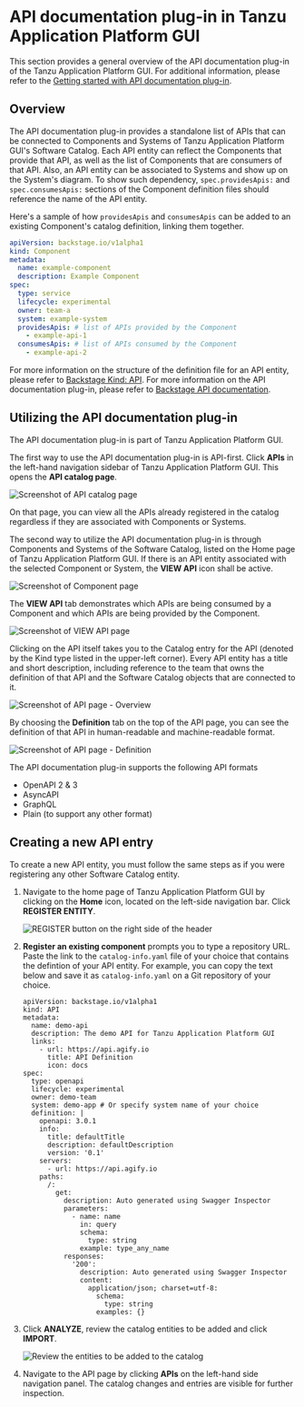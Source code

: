 # API documentation plug-in in Tanzu Application Platform GUI

This section provides a general overview of the API documentation plug-in of the Tanzu Application Platform GUI. For additional information, please refer to the [Getting started with API documentation plug-in](api-docs-getting-started.md).

## <a id="overview"></a> Overview

The API documentation plug-in provides a standalone list of APIs that can be connected to Components and Systems of Tanzu Application Platform GUI's Software Catalog. Each API entity can reflect the Components that provide that API, as well as the list of Components that are consumers of that API. Also, an API entity can be associated to Systems and show up on the System's diagram. To show such dependency, `spec.providesApis:` and `spec.consumesApis:` sections of the Component definition files should reference the name of the API entity.

Here's a sample of how `providesApis` and `consumesApis` can be added to an existing Component's catalog definition, linking them together.
```yaml
apiVersion: backstage.io/v1alpha1
kind: Component
metadata:
  name: example-component
  description: Example Component
spec:
  type: service
  lifecycle: experimental
  owner: team-a
  system: example-system
  providesApis: # list of APIs provided by the Component
    - example-api-1
  consumesApis: # list of APIs consumed by the Component
    - example-api-2
```

For more information on the structure of the definition file for an API entity, please refer to [Backstage Kind: API](https://backstage.io/docs/features/software-catalog/descriptor-format#kind-api). For more information on the API documentation plug-in, please refer to [Backstage API documentation](https://github.com/backstage/backstage/blob/master/plugins/api-docs/README.md).

## <a id='utilizing'></a>Utilizing the API documentation plug-in

The API documentation plug-in is part of Tanzu Application Platform GUI.

The first way to use the API documentation plug-in is API-first. Click **APIs** in the left-hand navigation sidebar of Tanzu Application Platform GUI. This opens the **API catalog page**.

![Screenshot of API catalog page](./tap-gui/images/../../../images/api-plugin-1.png)

On that page, you can view all the APIs already registered in the catalog regardless if they are associated with Components or Systems.

The second way to utilize the API documentation plug-in is through Components and Systems of the Software Catalog, listed on the Home page of Tanzu Application Platform GUI. If there is an API entity associated with the selected Component or System, the **VIEW API** icon shall be active.

![Screenshot of Component page](./tap-gui/images/../../../images/api-plugin-2.png)

The **VIEW API** tab demonstrates which APIs are being consumed by a Component and which APIs are being provided by the Component.

![Screenshot of VIEW API page](./tap-gui/images/../../../images/api-plugin-3.png)

Clicking on the API itself takes you to the Catalog entry for the API (denoted by the Kind type listed in the upper-left corner). Every API entity has a title and short description, including reference to the team that owns the definition of that API and the Software Catalog objects that are connected to it.

![Screenshot of API page - Overview](./tap-gui/images/../../../images/api-plugin-4.png)

By choosing the **Definition** tab on the top of the API page, you can see the definition of that API in human-readable and machine-readable format.

![Screenshot of API page - Definition](./tap-gui/images/../../../images/api-plugin-5.png)

The API documentation plug-in supports the following API formats
* OpenAPI 2 & 3
* AsyncAPI
* GraphQL
* Plain (to support any other format)

## <a id='create-project'></a>Creating a new API entry

To create a new API entity, you must follow the same steps as if you were registering any other Software Catalog entity.

1. Navigate to the home page of Tanzu Application Platform GUI by clicking on the **Home** icon, located on the left-side navigation bar. Click **REGISTER ENTITY**.

    ![REGISTER button on the right side of the header](../images/../../images/getting-started-tap-gui-5.png)

2. **Register an existing component** prompts you to type a repository URL. Paste the link to the `catalog-info.yaml` file of your choice that contains the defintion of your API entity. For example, you can copy the text below and save it as `catalog-info.yaml` on a Git repository of your choice.

    ```
    apiVersion: backstage.io/v1alpha1
    kind: API
    metadata:
      name: demo-api
      description: The demo API for Tanzu Application Platform GUI
      links:
        - url: https://api.agify.io
          title: API Definition
          icon: docs
    spec:
      type: openapi
      lifecycle: experimental
      owner: demo-team
      system: demo-app # Or specify system name of your choice
      definition: |
        openapi: 3.0.1
        info:
          title: defaultTitle
          description: defaultDescription
          version: '0.1'
        servers:
          - url: https://api.agify.io
        paths:
          /:
            get:
              description: Auto generated using Swagger Inspector
              parameters:
                - name: name
                  in: query
                  schema:
                    type: string
                  example: type_any_name
              responses:
                '200':
                  description: Auto generated using Swagger Inspector
                  content:
                    application/json; charset=utf-8:
                      schema:
                        type: string
                      examples: {}        
    ```

3. Click **ANALYZE**, review the catalog entities to be added and click **IMPORT**.

    ![Review the entities to be added to the catalog](./tap-gui/images/../../../images/api-plugin-6.png)

4. Navigate to the API page by clicking **APIs** on the left-hand side navigation panel. The catalog changes and entries are visible for further inspection.
